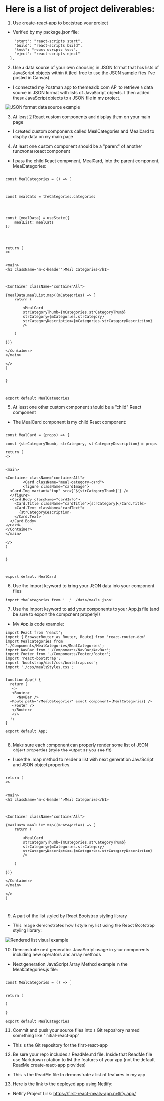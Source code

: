 
# Here is a list of project deliverables: 



1. Use create-react-app to bootstrap your project

* Verified by my package.json file: 

```"scripts": {  
    "start": "react-scripts start",  
    "build": "react-scripts build",
    "test": "react-scripts test",
    "eject": "react-scripts eject"
  },
```




2. Use a data source of your own choosing in JSON format that has lists of JavaScript objects within it (feel free to use the JSON sample files I've posted in Canvas)

* I connected my Postman app to themealdb.com API to retrieve a data source in JSON format with lists of JavaScript objects. I then added these JavaScript objects to a JSON file in my project.  

![JSON format data source example](src/images/jsondata.PNG)


3. At least 2 React custom components and display them on your main page

* I created custom components called MealCategories and MealCard to display data on my main page

4. At least one custom component should be a "parent" of another functional React component

* I pass the child React component, MealCard, into the parent component, MealCategories: 


``` 

const MealCategories = () => {



const mealCats = theCategories.categories




const [mealData] = useState({
    mealList: mealCats
})

 


return (
<>


<main>
<h1 className="m-c-header">Meal Categories</h1>



<Container className="containerAll">
  
{mealData.mealList.map((mCategories) => {
    return (

        <MealCard
        strCategoryThumb={mCategories.strCategoryThumb}
        strCategory={mCategories.strCategory} 
        strCategoryDescription={mCategories.strCategoryDescription}
        />

    )
    
})}

</Container>
</main>

</>
)


}



export default MealCategories 

```



5. At least one other custom component should be a "child" React component

* The MealCard component is my child React component:

``` 

const MealCard = (props) => {

const {strCategoryThumb, strCategory, strCategoryDescription} = props

return (
<>


<main>

<Container className="containerAll">
        <Card className="meal-category-card">
        <figure className="cardImage">
  <Card.Img variant="top" src={`${strCategoryThumb}`} />
  </figure>
  <Card.Body className="cardInfo">
    <Card.Title className="cardTitle">{strCategory}</Card.Title>
    <Card.Text className="cardText">
      {strCategoryDescription}
    </Card.Text>
  </Card.Body>
</Card>
</Container>
</main>

</>
)


}



export default MealCard

```


6. Use the import keyword to bring your JSON data into your component files

`import theCategories from '../../data/meals.json'`


7. Use the import keyword to add your components to your App.js file (and be sure to export the component properly!)

* My App.js code example: 

```
import React from 'react';
import { BrowserRouter as Router, Route} from 'react-router-dom'
import MealCategories from './Components/MealCategories/MealCategories';
import NavBar from './Components/NavBar/NavBar';
import Footer from './Components/Footer/Footer'; 
import 'react-bootstrap';
import 'bootstrap/dist/css/bootstrap.css';
import './css/mealsStyles.css'; 


function App() {
  return (
   <>
   <Router>
     <NavBar />
  <Route path="/MealCategories" exact component={MealCategories} />
   <Footer />
   </Router>
   </>
  );
}

export default App;


```


8. Make sure each component can properly render some list of JSON object properties (style the output as you see fit)

* I use the .map method to render a list with next generation JavaScript and JSON object properties. 


``` 

return (
<>


<main>
<h1 className="m-c-header">Meal Categories</h1>



<Container className="containerAll">
  
{mealData.mealList.map((mCategories) => {
    return (

        <MealCard
        strCategoryThumb={mCategories.strCategoryThumb}
        strCategory={mCategories.strCategory} 
        strCategoryDescription={mCategories.strCategoryDescription}
        />

    )
    
})}

</Container>
</main>

</>
)



```

9. A part of the list styled by React Bootstrap styling library

* This image demonstrates how I style my list using the React Bootstrap styling library: 

![Rendered list visual example](src/images/customlist.PNG)


10. Demonstrate next generation JavaScript usage in your components including new operators and array methods

* Next generation JavaScript Array Method example in the MealCategories.js file: 


``` 

const MealCategories = () => {


return (

)

}

export default MealCategories 

```




11. Commit and push your source files into a Git repository named something like "initial-react-app"

* This is the Git repository for the first-react-app


12. Be sure your repo includes a ReadMe.md file.  Inside that ReadMe file use Markdown notation to list the features of your app (not the default ReadMe create-react-app provides)

* This is the ReadMe file to demonstrate a list of features in my app


13. Here is the link to the deployed app using Netlify: 


* Netlify Project Link: 
https://first-react-meals-app.netlify.app/

